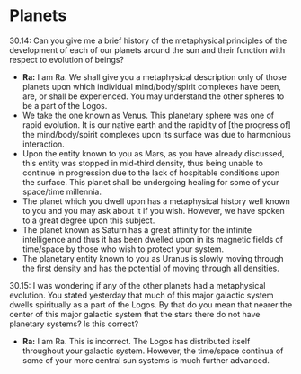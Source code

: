 # Planets
30.14: Can you give me a brief history of the metaphysical principles of the development of each of our planets around the sun and their function with respect to evolution of beings?
- **Ra:** I am Ra. We shall give you a metaphysical description only of those planets upon which individual mind/body/spirit complexes have been, are, or shall be experienced. You may understand the other spheres to be a part of the Logos.
- We take the one known as Venus. This planetary sphere was one of rapid evolution. It is our native earth and the rapidity of [the progress of] the mind/body/spirit complexes upon its surface was due to harmonious interaction.
- Upon the entity known to you as Mars, as you have already discussed, this entity was stopped in mid-third density, thus being unable to continue in progression due to the lack of hospitable conditions upon the surface. This planet shall be undergoing healing for some of your space/time millennia.
- The planet which you dwell upon has a metaphysical history well known to you and you may ask about it if you wish. However, we have spoken to a great degree upon this subject.
- The planet known as Saturn has a great affinity for the infinite intelligence and thus it has been dwelled upon in its magnetic fields of time/space by those who wish to protect your system.
- The planetary entity known to you as Uranus is slowly moving through the first density and has the potential of moving through all densities.

30.15: I was wondering if any of the other planets had a metaphysical evolution. You stated yesterday that much of this major galactic system dwells spiritually as a part of the Logos. By that do you mean that nearer the center of this major galactic system that the stars there do not have planetary systems? Is this correct?
- **Ra:** I am Ra. This is incorrect. The Logos has distributed itself throughout your galactic system. However, the time/space continua of some of your more central sun systems is much further advanced.